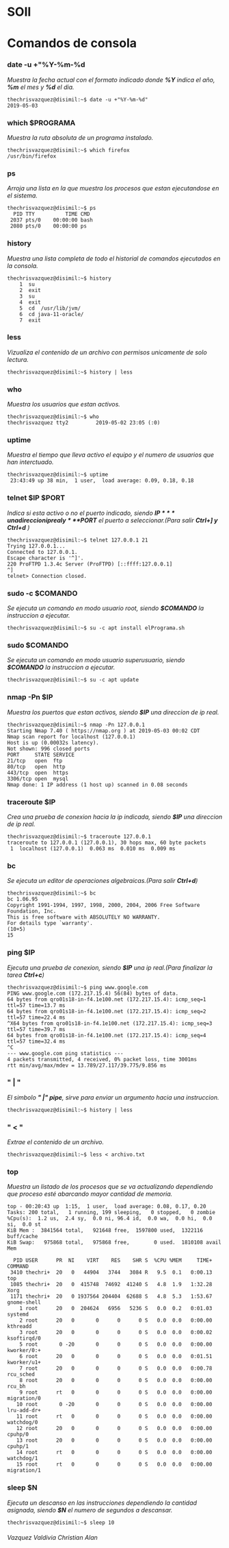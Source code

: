 # SOII
# Comandos de consola

### date -u +"%Y-%m-%d
_Muestra la fecha actual con el formato indicado donde ***%Y*** indica el año, ***%m*** el mes y ***%d*** el dia._
```
thechrisvazquez@disimil:~$ date -u +"%Y-%m-%d"
2019-05-03
```

### which $PROGRAMA
_Muestra la ruta absoluta de un programa instalado._
```
thechrisvazquez@disimil:~$ which firefox
/usr/bin/firefox
```

### ps
_Arroja una lista en la que muestra los procesos que estan ejecutandose en el sistema._
```
thechrisvazquez@disimil:~$ ps
  PID TTY          TIME CMD
 2037 pts/0    00:00:00 bash
 2080 pts/0    00:00:00 ps
```
### history
_Muestra una lista completa de todo el historial de comandos ejecutados en la consola._
```
thechrisvazquez@disimil:~$ history
    1  su
    2  exit
    3  su
    4  exit
    5  cd  /usr/lib/jvm/
    6  cd java-11-oracle/
    7  exit
```
### less
_Vizualiza el contenido de un archivo con permisos unicamente de solo lectura._
```
thechrisvazquez@disimil:~$ history | less
```
### who
_Muestra los usuarios que estan activos._
```
thechrisvazquez@disimil:~$ who
thechrisvazquez tty2         2019-05-02 23:05 (:0)
```
### uptime
_Muestra el tiempo que lleva activo el equipo y el numero de usuarios que han interctuado._
```
thechrisvazquez@disimil:~$ uptime
 23:43:49 up 38 min,  1 user,  load average: 0.09, 0.18, 0.18
```
### telnet $IP $PORT
_Indica si esta activo o no el puerto indicado, siendo ***$IP*** una direccion ip real y ***$PORT*** el puerto a seleccionar.(Para salir ***Ctrl+] y Ctrl+d*** )_
```
thechrisvazquez@disimil:~$ telnet 127.0.0.1 21
Trying 127.0.0.1...
Connected to 127.0.0.1.
Escape character is '^]'.
220 ProFTPD 1.3.4c Server (ProFTPD) [::ffff:127.0.0.1]
^]
telnet> Connection closed.
```
### sudo -c $COMANDO
_Se ejecuta un comando en modo usuario root, siendo ***$COMANDO*** la instruccion a ejecutar._
```
thechrisvazquez@disimil:~$ su -c apt install elPrograma.sh
```
### sudo $COMANDO
_Se ejecuta un comando en modo usuario superusuario, siendo ***$COMANDO*** la instruccion a ejecutar._
```
thechrisvazquez@disimil:~$ su -c apt update
```
### nmap -Pn $IP
_Muestra los puertos que estan activos, siendo ***$IP*** una direccion de ip real._
```
thechrisvazquez@disimil:~$ nmap -Pn 127.0.0.1
Starting Nmap 7.40 ( https://nmap.org ) at 2019-05-03 00:02 CDT
Nmap scan report for localhost (127.0.0.1)
Host is up (0.00032s latency).
Not shown: 996 closed ports
PORT     STATE SERVICE
21/tcp   open  ftp
80/tcp   open  http
443/tcp  open  https
3306/tcp open  mysql
Nmap done: 1 IP address (1 host up) scanned in 0.08 seconds
```
### traceroute $IP
_Crea una prueba de conexion hacia la ip indicada, siendo ***$IP*** una direccion de ip real._
```
thechrisvazquez@disimil:~$ traceroute 127.0.0.1
traceroute to 127.0.0.1 (127.0.0.1), 30 hops max, 60 byte packets
 1  localhost (127.0.0.1)  0.063 ms  0.010 ms  0.009 ms
```
### bc
_Se ejecuta un editor de operaciones algebraicas.(Para salir ***Ctrl+d***)_
```
thechrisvazquez@disimil:~$ bc
bc 1.06.95
Copyright 1991-1994, 1997, 1998, 2000, 2004, 2006 Free Software Foundation, Inc.
This is free software with ABSOLUTELY NO WARRANTY.
For details type `warranty'. 
(10+5)
15
```
### ping $IP
_Ejecuta una prueba de conexion, siendo  ***$IP*** una ip real.(Para finalizar la tarea ***Ctrl+c***)_
```
thechrisvazquez@disimil:~$ ping www.google.com
PING www.google.com (172.217.15.4) 56(84) bytes of data.
64 bytes from qro01s18-in-f4.1e100.net (172.217.15.4): icmp_seq=1 ttl=57 time=13.7 ms
64 bytes from qro01s18-in-f4.1e100.net (172.217.15.4): icmp_seq=2 ttl=57 time=22.4 ms
^X64 bytes from qro01s18-in-f4.1e100.net (172.217.15.4): icmp_seq=3 ttl=57 time=39.7 ms
64 bytes from qro01s18-in-f4.1e100.net (172.217.15.4): icmp_seq=4 ttl=57 time=32.4 ms
^C
--- www.google.com ping statistics ---
4 packets transmitted, 4 received, 0% packet loss, time 3001ms
rtt min/avg/max/mdev = 13.789/27.117/39.775/9.856 ms
```
### " | "
_El simbolo ***" |"  pipe***, sirve para enviar un argumento hacia una instruccion._
```
thechrisvazquez@disimil:~$ history | less
```
### " < "
_Extrae el contenido de un archivo._
```
thechrisvazquez@disimil:~$ less < archivo.txt
```
### top
_Muestra un listado de los procesos que se va actualizando dependiendo que proceso esté abarcando mayor cantidad de memoria._
```
top - 00:20:43 up  1:15,  1 user,  load average: 0.08, 0.17, 0.20
Tasks: 200 total,   1 running, 199 sleeping,   0 stopped,   0 zombie
%Cpu(s):  1.2 us,  2.4 sy,  0.0 ni, 96.4 id,  0.0 wa,  0.0 hi,  0.0 si,  0.0 st
KiB Mem :  3841564 total,   921648 free,  1597800 used,  1322116 buff/cache
KiB Swap:   975868 total,   975868 free,        0 used.  1810108 avail Mem 

  PID USER      PR  NI    VIRT    RES    SHR S  %CPU %MEM     TIME+ COMMAND     
 3410 thechri+  20   0   44904   3744   3084 R   9.5  0.1   0:00.13 top         
 1085 thechri+  20   0  415748  74692  41240 S   4.8  1.9   1:32.28 Xorg        
 1171 thechri+  20   0 1937564 204404  62688 S   4.8  5.3   1:53.67 gnome-shell 
    1 root      20   0  204624   6956   5236 S   0.0  0.2   0:01.03 systemd     
    2 root      20   0       0      0      0 S   0.0  0.0   0:00.00 kthreadd    
    3 root      20   0       0      0      0 S   0.0  0.0   0:00.02 ksoftirqd/0 
    5 root       0 -20       0      0      0 S   0.0  0.0   0:00.00 kworker/0:+ 
    6 root      20   0       0      0      0 S   0.0  0.0   0:01.51 kworker/u1+ 
    7 root      20   0       0      0      0 S   0.0  0.0   0:00.78 rcu_sched   
    8 root      20   0       0      0      0 S   0.0  0.0   0:00.00 rcu_bh      
    9 root      rt   0       0      0      0 S   0.0  0.0   0:00.00 migration/0 
   10 root       0 -20       0      0      0 S   0.0  0.0   0:00.00 lru-add-dr+ 
   11 root      rt   0       0      0      0 S   0.0  0.0   0:00.00 watchdog/0  
   12 root      20   0       0      0      0 S   0.0  0.0   0:00.00 cpuhp/0     
   13 root      20   0       0      0      0 S   0.0  0.0   0:00.00 cpuhp/1     
   14 root      rt   0       0      0      0 S   0.0  0.0   0:00.00 watchdog/1  
   15 root      rt   0       0      0      0 S   0.0  0.0   0:00.00 migration/1 
```
### sleep $N
_Ejecuta un descanso en  las instrucciones dependiendo la cantidad asignada, siendo ***$N*** el numero de segundos a descansar._
```
thechrisvazquez@disimil:~$ sleep 10
```


###### _Vazquez Valdivia Christian Alan_
